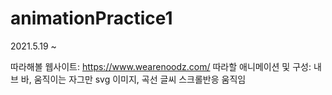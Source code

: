 # animationPractice1

2021.5.19 ~

따라해볼 웹사이트: https://www.wearenoodz.com/
따라할 애니메이션 및 구성: 내브 바, 움직이는 자그만 svg 이미지, 곡선 글씨 스크롤반응 움직임
